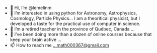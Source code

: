 - 👋 Hi, I’m @lemelinm
- 👀 I’m interested in using python for Astronomy, Astrophysics, Cosmology, Particle Physics... I am a theoritical physicist, but I developed a taste for the practical use of computer in science. 
- 🌱 I’m a retired teacher in the province of Québec, Canada ...
- 💞️ I’ve been doing more than a dozen of online courses because that keep your brain active ...
- 📫 How to reach me ...math000367@gmail.com

<!---
lemelinm/lemelinm is a ✨ special ✨ repository because its `README.md` (this file) appears on your GitHub profile.
You can click the Preview link to take a look at your changes.
--->
